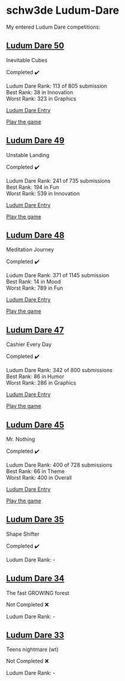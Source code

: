 #  schw3de Ludum-Dare

My entered Ludum Dare competitions:

## [Ludum Dare 50](https://github.com/schw3de/Ludum-Dare/tree/ludum-dare-50-entry)
Inevitable Cubes

Completed ✔️

Ludum Dare Rank: 113 of 805 submission\
Best Rank: 38 in Innovation\
Worst Rank: 323 in Graphics

[Ludum Dare Entry](https://ldjam.com/events/ludum-dare/50/inevitable-cubes)

[Play the game](https://schw3de.itch.io/inevitable-cubes)


## [Ludum Dare 49](https://github.com/schw3de/Ludum-Dare/tree/ludum-dare-49-entry)
Unstable Landing

Completed ✔️

Ludum Dare Rank: 241 of 735 submissions\
Best Rank: 194 in Fun\
Worst Rank: 539 in Innovation

[Ludum Dare Entry](https://ldjam.com/events/ludum-dare/49/unstable-landing)

[Play the game](https://schw3de.itch.io/unstable-landing)

## [Ludum Dare 48](https://github.com/schw3de/Ludum-Dare/tree/ludum-dare-48-entry)
Meditation Journey

Completed ✔️

Ludum Dare Rank: 371 of 1145 submission\
Best Rank: 14 in Mood\
Worst Rank: 789 in Fun

[Ludum Dare Entry](https://ldjam.com/events/ludum-dare/48/meditation-journey)

[Play the game](https://schw3de.itch.io/meditation-journey)


## [Ludum Dare 47](https://github.com/schw3de/Ludum-Dare/tree/ludum-dare-47-entry)
Cashier Every Day

Completed ✔️

Ludum Dare Rank: 342 of 800 submissions\
Best Rank: 86 in Humor\
Worst Rank: 286 in Graphics

[Ludum Dare Entry](https://ldjam.com/events/ludum-dare/47/cashier-every-day)

[Play the game](https://schw3de.itch.io/cashier-every-day)


## [Ludum Dare 45](https://github.com/schw3de/Ludum-Dare/tree/ludum-dare-45-entry)
Mr. Nothing

Completed ✔️

Ludum Dare Rank: 400 of 728 submissions\
Best Rank: 66 in Theme\
Worst Rank: 400 in Overall

[Ludum Dare Entry](https://ldjam.com/events/ludum-dare/47/cashier-every-day)

[Play the game](https://schw3de.itch.io/ludum-dare-45-mr-nothing)


## [Ludum Dare 35](https://github.com/schw3de/Ludum-Dare/tree/ludum-dare-35-entry)
Shape Shifter

Completed ✔️

Ludum Dare Rank: -


## [Ludum Dare 34](https://github.com/schw3de/Ludum-Dare/tree/ludum-dare-34-entry)
The fast GROWING forest

Not Completed ❌

Ludum Dare Rank: -

## [Ludum Dare 33](https://github.com/schw3de/Ludum-Dare/tree/ludum-dare-33-entry)
Teens nightmare (wt)

Not Completed ❌

Ludum Dare Rank: -